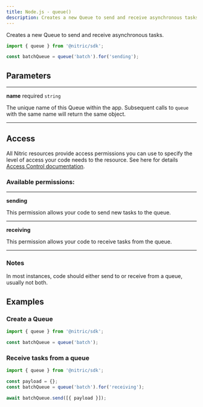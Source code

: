 ```yaml
---
title: Node.js - queue()
description: Creates a new Queue to send and receive asynchronous tasks.
---
```


Creates a new Queue to send and receive asynchronous tasks.

```javascript
import { queue } from '@nitric/sdk';

const batchQueue = queue('batch').for('sending');
```

## Parameters

---

**name** required `string`

The unique name of this Queue within the app. Subsequent calls to `queue` with the same name will return the same object.

---

## Access

All Nitric resources provide access permissions you can use to specify the level of access your code needs to the resource. See here for details [Access Control documentation](../../../../access-control).

### Available permissions:

---

**sending**

This permission allows your code to send new tasks to the queue.

---

**receiving**

This permission allows your code to receive tasks from the queue.

---

### Notes

In most instances, code should either send to or receive from a queue, usually not both.

## Examples

### Create a Queue

```javascript
import { queue } from '@nitric/sdk';

const batchQueue = queue('batch');
```

### Receive tasks from a queue

```javascript
import { queue } from '@nitric/sdk';

const payload = {};
const batchQueue = queue('batch').for('receiving');

await batchQueue.send([{ payload }]);
```
